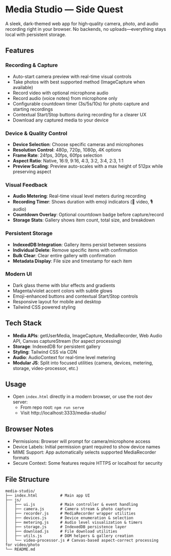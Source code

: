 # Media Studio — Side Quest

A sleek, dark-themed web app for high‑quality camera, photo, and audio recording right in your browser. No backends, no uploads—everything stays local with persistent storage.

## Features

### Recording & Capture
- Auto-start camera preview with real-time visual controls
- Take photos with best supported method (ImageCapture when available)
- Record video with optional microphone audio
- Record audio (voice notes) from microphone only
- Configurable countdown timer (3s/5s/10s) for photo capture and starting recordings
- Contextual Start/Stop buttons during recording for a clearer UX
- Download any captured media to your device

### Device & Quality Control
- **Device Selection**: Choose specific cameras and microphones
- **Resolution Control**: 480p, 720p, 1080p, 4K options
- **Frame Rate**: 24fps, 30fps, 60fps selection
- **Aspect Ratio**: Native, 16:9, 9:16, 4:3, 3:2, 3:4, 2:3, 1:1
- **Preview Scaling**: Preview auto-scales with a max height of 512px while preserving aspect

### Visual Feedback
- **Audio Metering**: Real-time visual level meters during recording
- **Recording Timer**: Shows duration with emoji indicators (🔴 video, 🎙️ audio)
- **Countdown Overlay**: Optional countdown badge before capture/record
- **Storage Stats**: Gallery shows item count, total size, and breakdown

### Persistent Storage
- **IndexedDB Integration**: Gallery items persist between sessions
- **Individual Delete**: Remove specific items with confirmation
- **Bulk Clear**: Clear entire gallery with confirmation
- **Metadata Display**: File size and timestamp for each item

### Modern UI
- Dark glass theme with blur effects and gradients
- Magenta/violet accent colors with subtle glows
- Emoji-enhanced buttons and contextual Start/Stop controls
- Responsive layout for mobile and desktop
- Tailwind CSS powered styling

## Tech Stack
- **Media APIs**: getUserMedia, ImageCapture, MediaRecorder, Web Audio API, Canvas captureStream (for aspect processing)
- **Storage**: IndexedDB for persistent gallery
- **Styling**: Tailwind CSS via CDN
- **Audio**: AudioContext for real-time level metering
- **Modular JS**: Split into focused utilities (camera, devices, metering, storage, video-processor, etc.)

## Usage
- Open `index.html` directly in a modern browser, or use the root dev server:
  - From repo root: `npm run serve`
  - Visit http://localhost:3333/media-studio/

## Browser Notes
- Permissions: Browser will prompt for camera/microphone access
- Device Labels: Initial permission grant required to show device names
- MIME Support: App automatically selects supported MediaRecorder formats
- Secure Context: Some features require HTTPS or localhost for security

## File Structure
```
media-studio/
├── index.html          # Main app UI
├── js/
│   ├── ui.js           # Main controller & event handling
│   ├── camera.js       # Camera stream & photo capture
│   ├── recorder.js     # MediaRecorder wrapper utilities
│   ├── devices.js      # Device enumeration & selection
│   ├── metering.js     # Audio level visualization & timers
│   ├── storage.js      # IndexedDB persistence layer
│   ├── download.js     # File download utilities
│   ├── utils.js        # DOM helpers & gallery creation
│   └── video-processor.js # Canvas-based aspect-correct processing for video/photo
└── README.md
```
